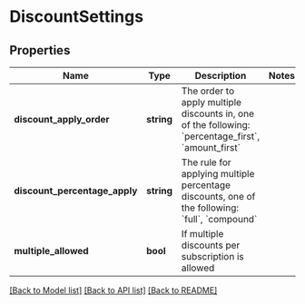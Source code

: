 # DiscountSettings

## Properties

 Name                          | Type       | Description                                                                                                            | Notes 
-------------------------------|------------|------------------------------------------------------------------------------------------------------------------------|-------
 **discount_apply_order**      | **string** | The order to apply multiple discounts in, one of the following: &#x60;percentage_first&#x60;, &#x60;amount_first&#x60; |
 **discount_percentage_apply** | **string** | The rule for applying multiple percentage discounts, one of the following: &#x60;full&#x60;, &#x60;compound&#x60;      |
 **multiple_allowed**          | **bool**   | If multiple discounts per subscription is allowed                                                                      |

[[Back to Model list]](../../README.md#documentation-for-models) [[Back to API list]](../../README.md#documentation-for-api-endpoints) [[Back to README]](../../README.md)


